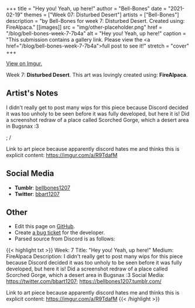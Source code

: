 +++
title =       "Hey you! Yeah, up here!"
author =      "Bell-Bones"
date =        "2021-02-19"
themes =      ["Week 07: Disturbed Desert"]
artists =     ["Bell-Bones"]
description = "by Bell-Bones for week 7: Disturbed Desert. Created using: FireAlpaca."
[[images]]
      src = "img/other-placeholder.png"
      href = "/blog/bell-bones-week-7-7b4a"
      alt = "Hey you! Yeah, up here!"
      caption = "This submission contains a gallery link. Please view the <a href=\"/blog/bell-bones-week-7-7b4a\">full post</a> to see it!"
      stretch = "cover"
+++


[View on Imgur.](https://imgur.com/a/R9TdafM)


Week 7: **Disturbed Desert**. This art was lovingly created using: **FireAlpaca**.

## Artist's Notes

I didn't really get to post many wips for this piece because Discord decided it was too unholy to be seen before it was fully developed, but here it is! Did a screenshot redraw of a place called Scorched Gorge, which a desert area in Bugsnax :3

; /

Link to art piece because apparently discord hates me and thinks this is explicit content: https://imgur.com/a/R9TdafM

## Social Media

- **Tumblr**: <a href='https://bellbones1207.tumblr.com' target='_blank'>bellbones1207</a>
- **Twitter**: <a href='https://twitter.com/bbart1207' target='_blank'>bbart1207</a>

## Other

- Edit this page on [GitHub](https://github.com/teaminkling/web-refresh/edit/main/content/blog/bell-bones-week-7-7b4a.md).
- Create [a bug ticket](https://github.com/teaminkling/web-refresh/issues/new?assignees=&labels=bug&template=problem-report.md&title=) for the developer.
- Parsed source from Discord is as follows:

{{< highlight txt >}}
Week: 7
Title: "Hey you! Yeah, up here!"
Medium: FireAlpaca
Description: I didn't really get to post many wips for this piece because Discord decided it was too unholy to be seen before it was fully developed, but here it is! Did a screenshot redraw of a place called Scorched Gorge, which a desert area in Bugsnax :3
Social Media: https://twitter.com/bbart1207; https://bellbones1207.tumblr.com/

Link to art piece because apparently discord hates me and thinks this is explicit content: https://imgur.com/a/R9TdafM
{{< /highlight >}}